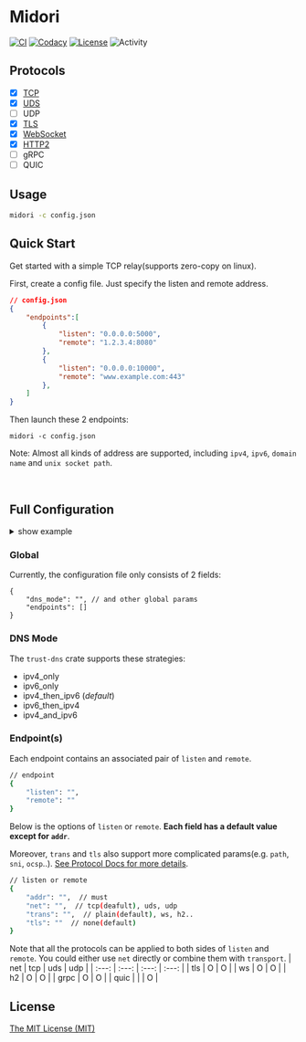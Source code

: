 # Midori

[![CI][ci-badge]][ci-url]
[![Codacy][codacy-badge]][codacy-url]
[![License][mit-badge]][mit-url]
![Activity][activity-img]

[ci-badge]: https://github.com/zephyrchien/midori/workflows/ci/badge.svg
[ci-url]: https://github.com/zephyrchien/midori/actions

[codacy-badge]: https://app.codacy.com/project/badge/Grade/908ed7e0dd5f4bec8984856931021165
[codacy-url]: https://www.codacy.com/gh/zephyrchien/midori/dashboard?utm_source=github.com&amp;utm_medium=referral&amp;utm_content=zephyrchien/midori&amp;utm_campaign=Badge_Grade

[mit-badge]: https://img.shields.io/badge/license-MIT-blue.svg
[mit-url]: https://github.com/zephyrchien/midori/blob/master/LICENSE

[activity-img]: https://img.shields.io/github/commit-activity/m/zephyrchien/midori?color=green&label=commit

## Protocols
- [x] [TCP][tcp-doc-url]
- [x] [UDS][uds-doc-url]
- [ ] UDP
- [x] [TLS][tls-doc-url]
- [x] [WebSocket][ws-doc-url]
- [x] [HTTP2][h2-doc-url]
- [ ] gRPC
- [ ] QUIC

[doc-url]: https://github.com/zephyrchien/midori/tree/master/docs

[tcp-doc-url]: https://github.com/zephyrchien/midori/blob/master/docs/tcp.md

[uds-doc-url]: https://github.com/zephyrchien/midori/blob/master/docs/uds.md

[tls-doc-url]: https://github.com/zephyrchien/midori/blob/master/docs/tls.md

[ws-doc-url]: https://github.com/zephyrchien/midori/blob/master/docs/ws.md

[h2-doc-url]: https://github.com/zephyrchien/midori/blob/master/docs/h2.md

## Usage
```bash
midori -c config.json
```

## Quick Start
Get started with a simple TCP relay(supports zero-copy on linux).

First, create a config file. Just specify the listen and remote address.
```json
// config.json
{
    "endpoints":[
        {
            "listen": "0.0.0.0:5000",
            "remote": "1.2.3.4:8080"
        },
        {
            "listen": "0.0.0.0:10000",
            "remote": "www.example.com:443"
        },
    ]
}
```

Then launch these 2 endpoints:
```shell
midori -c config.json
```

Note: Almost all kinds of address are supported, including `ipv4`, `ipv6`, `domain name` and `unix socket path`.

<br>

## Full Configuration
<details>
<summary>show example</summary>
<pre><code>
{
  "dns_mode": "ipv4_then_ipv6",
  "endpoints": [
    {
      "listen": {
        "addr": "0.0.0.0:5000",
        "net": "tcp",
        "trans": {
          "proto": "ws",
          "path": "/"
        },
        "tls": {
          "cert": "x.crt",
          "key": "x.pem",
          "versions": "tlsv1.3, tlsv1.2",
          "aplns": "http/1.1",
          "ocsp": "x.ocsp"
        }
      },
      "remote": {
        "addr": "www.example.com:443",
        "net": "tcp",
        "trans": {
          "proto": "h2",
          "path": "/",
          "server_push": false
        },
        "tls": {
          "roots": "firefox",
          "versions": "tlsv1.3, tlsv1.2",
          "sni": "www.example.com",
          "aplns": "h2",
          "skip_verify": false,
          "enable_sni": true
        }
      }
    }
  ]
}
</code></pre>
</details>

### Global
Currently, the configuration file only consists of 2 fields:
```shell
{
    "dns_mode": "", // and other global params
    "endpoints": []
}
```

### DNS Mode
The `trust-dns` crate supports these strategies:
- ipv4_only
- ipv6_only
- ipv4_then_ipv6 (*default*)
- ipv6_then_ipv4
- ipv4_and_ipv6

### Endpoint(s)
Each endpoint contains an associated pair of `listen` and `remote`.
```bash
// endpoint
{
    "listen": "",
    "remote": ""
}
```

Below is the options of `listen` or `remote`. **Each field has a default value except for `addr`**. <br>

Moreover, `trans` and `tls` also support more complicated params(e.g. `path`, `sni`, `ocsp`..). [See Protocol Docs for more details][doc-url].
```bash
// listen or remote
{
    "addr": "",  // must
    "net": "",  // tcp(deafult), uds, udp
    "trans": "",  // plain(default), ws, h2..
    "tls": ""  // none(default)
}
```

Note that all the protocols can be applied to both sides of `listen` and `remote`. You could either use `net` directly or combine them with `transport`.
| net | tcp | uds | udp |
| :---: | :---: | :---: | :---: |
| tls | O | O |
| ws | O | O |
| h2 | O | O |
| grpc | O | O |
| quic | | | O |

## License
[The MIT License (MIT)](https://github.com/zephyrchien/midori/blob/master/LICENSE)
